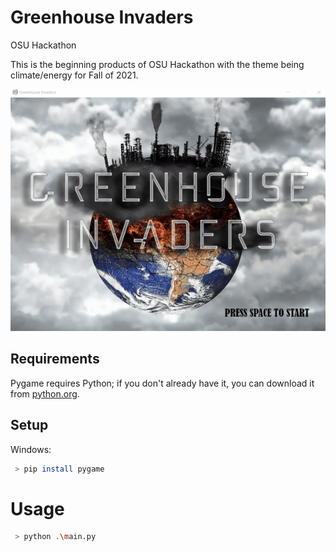 # Greenhouse Invaders
OSU Hackathon

This is the beginning products of OSU Hackathon with the theme being climate/energy for Fall of 2021. 

<!-- ![](images/greenhouse_invaders_updated.gif) -->
![](images/ghi_resize.gif)


## Requirements
Pygame requires Python; if you don't already have it, you can download it from [python.org](https://www.python.org/). 
## Setup
Windows:

```sh
 > pip install pygame
```

# Usage
```sh
 > python .\main.py
```
